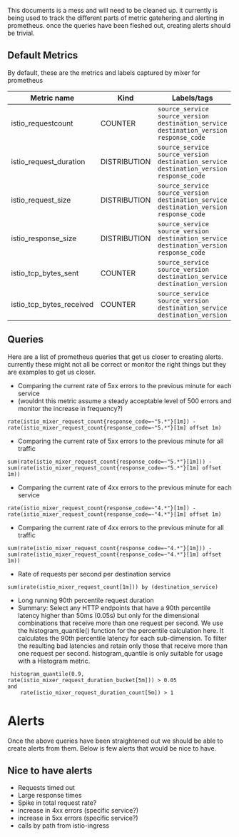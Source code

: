 This documents is a mess and will need to be cleaned up. it currently is being used to track the different parts of metric gatehering and alerting in prometheus. once the queries have been fleshed out, creating alerts should be trivial.


## Default Metrics

By default, these are the metrics and labels captured by mixer for prometheus

| Metric name| Kind | Labels/tags |
| ---------- | ----------- | ----------- |
| istio_requestcount | COUNTER | `source_service`<br/>`source_version`<br/>`destination_service`<br/>`destination_version`<br/>`response_code` |
| istio_request_duration  | DISTRIBUTION |`source_service`<br/>`source_version`<br/>`destination_service`<br/>`destination_version`<br/>`response_code` |
| istio_request_size  | DISTRIBUTION |`source_service`<br/>`source_version`<br/>`destination_service`<br/>`destination_version`<br/>`response_code` |
| istio_response_size  | DISTRIBUTION |`source_service`<br/>`source_version`<br/>`destination_service`<br/>`destination_version`<br/>`response_code` |
| istio_tcp_bytes_sent | COUNTER |`source_service`<br/>`source_version`<br/>`destination_service`<br/>`destination_version` |
| istio_tcp_bytes_received | COUNTER |`source_service`<br/>`source_version`<br/>`destination_service`<br/>`destination_version` |

## Queries
Here are a list of prometheus queries that get us closer to creating alerts. currently these might not all be correct or monitor the right things but they are examples to get us closer.

*  Comparing the current rate of 5xx errors to the previous minute for each service
  * (wouldnt this metric assume a steady acceptable level of 500 errors and monitor the increase in frequency?)
```
rate(istio_mixer_request_count{response_code=~"5.*"}[1m]) -  rate(istio_mixer_request_count{response_code=~"5.*"}[1m] offset 1m)
```

* Comparing the current rate of 5xx errors to the previous minute for all traffic

```
sum(rate(istio_mixer_request_count{response_code=~"5.*"}[1m])) -  sum(rate(istio_mixer_request_count{response_code=~"5.*"}[1m] offset 1m))
```

* Comparing the current rate of 4xx errors to the previous minute for each service
```
rate(istio_mixer_request_count{response_code=~"4.*"}[1m]) -  rate(istio_mixer_request_count{response_code=~"4.*"}[1m] offset 1m)
```

* Comparing the current rate of 4xx errors to the previous minute for all traffic
```
sum(rate(istio_mixer_request_count{response_code=~"4.*"}[1m])) -  sum(rate(istio_mixer_request_count{response_code=~"4.*"}[1m] offset 1m))
```

* Rate of requests per second per destination service
```
sum(irate(istio_mixer_request_count[1m])) by (destination_service)
```

* Long running 90th percentile request duration
* Summary: Select any HTTP endpoints that have a 90th percentile latency higher than 50ms (0.05s) but only for the dimensional combinations that receive more than one request per second. We use the histogram_quantile() function for the percentile calculation here. It calculates the 90th percentile latency for each sub-dimension. To filter the resulting bad latencies and retain only those that receive more than one request per second. histogram_quantile is only suitable for usage with a Histogram metric.

```
 histogram_quantile(0.9, rate(istio_mixer_request_duration_bucket[5m])) > 0.05
and
    rate(istio_mixer_request_duration_count[5m]) > 1
```

# Alerts

Once the above queries have been straightened out we should be able to create alerts from them. Below is few alerts that would be nice to have.

## Nice to have alerts
* Requests timed out
* Large response times
* Spike in total request rate?
* increase in 4xx errors (specific service?)
* increase in 5xx errors (specific service?)
* calls by path from istio-ingress